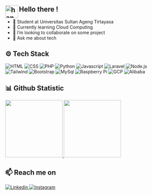 ## <img alt="handwavegif" src="https://user-images.githubusercontent.com/39513876/112366216-8cfe7400-8cfe-11eb-8116-7d3dbae20e97.gif" width='40' align="left"/> Hello there !

- 🏦 Student at Universitas Sultan Ageng Tirtayasa
- 🌱 Currently learning Cloud Computing
- 👯 I’m looking to collaborate on some project
- 💬 Ask me about tech

## ⚙️ Tech Stack
![HTML](https://img.shields.io/badge/HTML-%23DD4B25?style=for-the-badge&logo=html5&logoColor=white)
![CSS](https://img.shields.io/badge/CSS-%23254BDF?style=for-the-badge&logo=css3&logoColor=white)
![PHP](https://img.shields.io/badge/PHP-%236B7DB0?style=for-the-badge&logo=php&logoColor=white)
![Python](https://img.shields.io/badge/PYTHON-%23376B9B?style=for-the-badge&logo=python&logoColor=white)
![Javascript](https://img.shields.io/badge/JAVASCRIPT-%23E8D44D?style=for-the-badge&logo=javascript&logoColor=white)
![Laravel](https://img.shields.io/badge/LARAVEL-%23F54D3A?style=for-the-badge&logo=laravel&logoColor=white)
![Node.js](https://img.shields.io/badge/Node.js-%236FA660?style=for-the-badge&logo=nodedotjs&logoColor=white)
![Tailwind](https://img.shields.io/badge/TAILWIND-%2336B6F2?style=for-the-badge&logo=tailwindcss&logoColor=white)
![Bootstrap](https://img.shields.io/badge/BOOTSTRAP-%237811F1?style=for-the-badge&logo=bootstrap&logoColor=white)
![MySql](https://img.shields.io/badge/MYSQL-%23DD8A00?style=for-the-badge&logo=mysql&logoColor=white)
![Raspberry Pi](https://img.shields.io/badge/RASPBERRY_PI-%23C31D48?style=for-the-badge&logo=raspberrypi&logoColor=white)
![GCP](https://img.shields.io/badge/GCP-%234081EC?style=for-the-badge&logo=googlecloud&logoColor=white)
![Alibaba](https://img.shields.io/badge/ALIBABA-%23F74320?style=for-the-badge&logo=alibabacloud&logoColor=white)


## 📊 Github Statistic
<p align="left">
<a href="https://github.com/rizkingrh">
  <img height="180em" src="https://github-readme-stats.vercel.app/api?username=rizkingrh&theme=algolia&hide_border=false&include_all_commits=false&count_private=false"/>
  <img height="180em" src="https://github-readme-stats.vercel.app/api/top-langs/?username=rizkingrh&theme=algolia&hide_border=false&include_all_commits=false&count_private=false&layout=compact"/>
</a>
</p>

## 📫 Reach me on
<a href="https://linkedin.com/in/rizkingrh/" target="_blank">![Linkedin](https://img.shields.io/badge/LINKEDIN-%230063C1?style=for-the-badge&logo=linkedin&logoColor=white)
</a>
<a href="https://www.instagram.com/rizkiingrh_/" target="_blank">![Instagram](https://img.shields.io/badge/INSTAGRAM-%23B9336D?style=for-the-badge&logo=instagram&logoColor=white)
</a>
